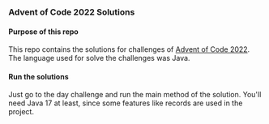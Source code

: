 ### Advent of Code 2022 Solutions

#### Purpose of this repo
This repo contains the solutions for challenges of
[Advent of Code 2022](https://adventofcode.com/2022). 
The language used for solve the challenges was Java.

#### Run the solutions
Just go to the day challenge and run the main method of the solution.
You'll need Java 17 at least, since some features like records
are used in the project.